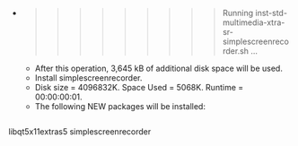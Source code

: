 * >>>>>>>>> Running inst-std-multimedia-xtra-sr-simplescreenrecorder.sh ...
  * After this operation, 3,645 kB of additional disk space will be used.
  * Install simplescreenrecorder.
  * Disk size = 4096832K. Space Used = 5068K. Runtime = 00:00:00:01.
  * The following NEW packages will be installed:
  ```bash
libqt5x11extras5 simplescreenrecorder
  ```
